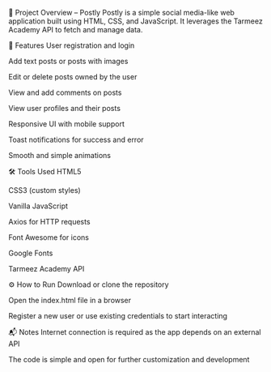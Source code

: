 📌 Project Overview – Postly
Postly is a simple social media-like web application built using HTML, CSS, and JavaScript. It leverages the Tarmeez Academy API to fetch and manage data.

🚀 Features
User registration and login

Add text posts or posts with images

Edit or delete posts owned by the user

View and add comments on posts

View user profiles and their posts

Responsive UI with mobile support

Toast notifications for success and error

Smooth and simple animations

🛠️ Tools Used
HTML5

CSS3 (custom styles)

Vanilla JavaScript

Axios for HTTP requests

Font Awesome for icons

Google Fonts

Tarmeez Academy API

⚙️ How to Run
Download or clone the repository

Open the index.html file in a browser

Register a new user or use existing credentials to start interacting

📬 Notes
Internet connection is required as the app depends on an external API

The code is simple and open for further customization and development


